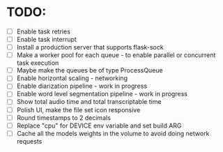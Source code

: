 # TODO:

- [ ] Enable task retries
- [ ] Enable task interrupt
- [ ] Install a production server that supports flask-sock
- [ ] Make a worker pool for each queue - to enable parallel or concurrent task execution
- [ ] Maybe make the queues be of type ProcessQueue
- [ ] Enable horizontal scaling - networking
- [ ] Enable diarization pipeline - work in progress
- [ ] Enable word level segmentation pipeline - work in progress
- [ ] Show total audio time and total transcriptable time
- [ ] Polish UI, make the file set icon responsive
- [ ] Round timestamps to 2 decimals
- [ ] Replace "cpu" for DEVICE env variable and set build ARG
- [ ] Cache all the models weights in the volume to avoid doing network requests
